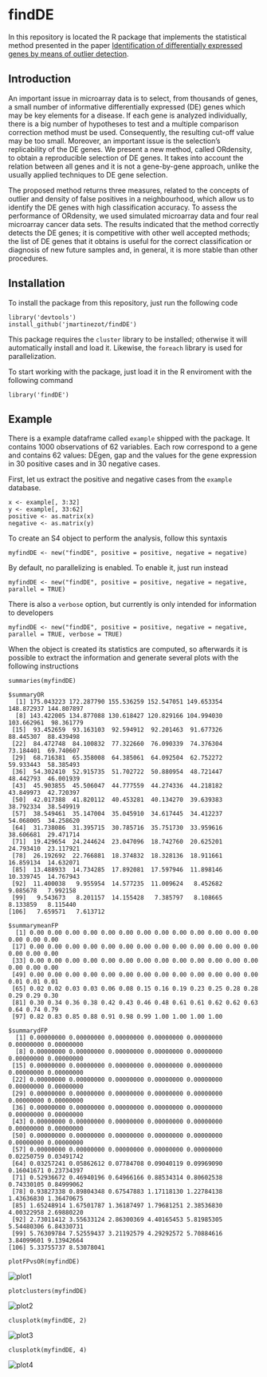 # findDE

In this repository is located the R package that implements the statistical method presented in the paper [Identification of differentially expressed genes by means of outlier detection](https://bmcbioinformatics.biomedcentral.com/articles/10.1186/s12859-018-2318-8).

## Introduction

An important issue in microarray data is to select, from thousands of genes, a small number of informative differentially expressed (DE) genes which may be key elements for a disease. If each gene is analyzed individually, there is a big number of hypotheses to test and a multiple comparison correction method must be used. Consequently, the resulting cut-off value may be too small. Moreover, an important issue is the selection’s replicability of the DE genes. We present a new method, called ORdensity, to obtain a reproducible selection of DE genes. It takes into account the relation between all genes and it is not a gene-by-gene approach, unlike the usually applied techniques to DE gene selection.

The proposed method returns three measures, related to the concepts of outlier and density of false positives in a neighbourhood, which allow us to identify the DE genes with high classification accuracy. To assess the performance of ORdensity, we used simulated microarray data and four real microarray cancer data sets. The results indicated that the method correctly detects the DE genes; it is competitive with other well accepted methods; the list of DE genes that it obtains is useful for the correct classification or diagnosis of new future samples and, in general, it is more stable than other procedures.

## Installation

To install the package from this repository, just run the following code

```
library('devtools')
install_github('jmartinezot/findDE')
```

This package requires the ```cluster``` library to be installed; otherwise it will automatically install and load it. Likewise, the ```foreach``` library is used for parallelization.

To start working with the package, just load it in the R enviroment with the following command

```
library('findDE')
```

## Example

There is a example dataframe called ```example``` shipped with the package. It contains 1000 observations of 62 variables. Each row correspond to a gene and contains 62 values: DEgen, gap and the values for the gene expression in 30 positive cases and in 30 negative cases.

First, let us extract the positive and negative cases from the ```example``` database.

```
x <- example[, 3:32]
y <- example[, 33:62]
positive <- as.matrix(x)
negative <- as.matrix(y)
```
To create an S4 object to perform the analysis, follow this syntaxis 

```
myfindDE <- new("findDE", positive = positive, negative = negative)
```
By default, no parallelizing is enabled. To enable it, just run instead

```
myfindDE <- new("findDE", positive = positive, negative = negative, parallel = TRUE)
```
There is also a ```verbose``` option, but currently is only intended for information to developers

```
myfindDE <- new("findDE", positive = positive, negative = negative, parallel = TRUE, verbose = TRUE)
```
When the object is created its statistics are computed, so afterwards it is possible to extract the information and generate several plots with the following instructions

```
summaries(myfindDE)
```
```
$summaryOR
  [1] 175.043223 172.287790 155.536259 152.547051 149.653354 148.872937 144.807897
  [8] 143.422005 134.877088 130.618427 120.829166 104.994030 103.662961  98.361779
 [15]  93.452659  93.163103  92.594912  92.201463  91.677326  88.445307  88.439498
 [22]  84.472748  84.100832  77.322660  76.090339  74.376304  73.184401  69.740607
 [29]  68.716381  65.358008  64.385061  64.092504  62.752272  59.933443  58.385493
 [36]  54.302410  52.915735  51.702722  50.880954  48.721447  48.442793  46.001939
 [43]  45.903855  45.506047  44.777559  44.274336  44.218182  43.849973  42.720397
 [50]  42.017388  41.820112  40.453281  40.134270  39.639383  38.792334  38.549919
 [57]  38.549461  35.147004  35.045910  34.617445  34.412237  54.068005  34.258620
 [64]  31.738086  31.395715  30.785716  35.751730  33.959616  38.606681  29.471714
 [71]  19.429654  24.244624  23.047096  18.742760  20.625201  24.793410  23.117921
 [78]  26.192692  22.766881  18.374832  18.328136  18.911661  16.859134  14.632071
 [85]  13.488933  14.734285  17.892081  17.597946  11.898146  10.339745  14.767943
 [92]  11.400038   9.955954  14.577235  11.009624   8.452682   9.085678   7.992158
 [99]   9.543673   8.201157  14.155428   7.385797   8.108665   8.133859   8.115440
[106]   7.659571   7.613712

$summarymeanFP
  [1] 0.00 0.00 0.00 0.00 0.00 0.00 0.00 0.00 0.00 0.00 0.00 0.00 0.00 0.00 0.00 0.00
 [17] 0.00 0.00 0.00 0.00 0.00 0.00 0.00 0.00 0.00 0.00 0.00 0.00 0.00 0.00 0.00 0.00
 [33] 0.00 0.00 0.00 0.00 0.00 0.00 0.00 0.00 0.00 0.00 0.00 0.00 0.00 0.00 0.00 0.00
 [49] 0.00 0.00 0.00 0.00 0.00 0.00 0.00 0.00 0.00 0.00 0.00 0.00 0.00 0.01 0.01 0.01
 [65] 0.02 0.02 0.03 0.03 0.06 0.08 0.15 0.16 0.19 0.23 0.25 0.28 0.28 0.29 0.29 0.30
 [81] 0.30 0.34 0.36 0.38 0.42 0.43 0.46 0.48 0.61 0.61 0.62 0.62 0.63 0.64 0.74 0.79
 [97] 0.82 0.83 0.85 0.88 0.91 0.98 0.99 1.00 1.00 1.00 1.00

$summarydFP
  [1] 0.00000000 0.00000000 0.00000000 0.00000000 0.00000000 0.00000000 0.00000000
  [8] 0.00000000 0.00000000 0.00000000 0.00000000 0.00000000 0.00000000 0.00000000
 [15] 0.00000000 0.00000000 0.00000000 0.00000000 0.00000000 0.00000000 0.00000000
 [22] 0.00000000 0.00000000 0.00000000 0.00000000 0.00000000 0.00000000 0.00000000
 [29] 0.00000000 0.00000000 0.00000000 0.00000000 0.00000000 0.00000000 0.00000000
 [36] 0.00000000 0.00000000 0.00000000 0.00000000 0.00000000 0.00000000 0.00000000
 [43] 0.00000000 0.00000000 0.00000000 0.00000000 0.00000000 0.00000000 0.00000000
 [50] 0.00000000 0.00000000 0.00000000 0.00000000 0.00000000 0.00000000 0.00000000
 [57] 0.00000000 0.00000000 0.00000000 0.00000000 0.00000000 0.02250759 0.03491742
 [64] 0.03257241 0.05862612 0.07784708 0.09040119 0.09969090 0.16041671 0.23734397
 [71] 0.52936672 0.46940196 0.64966166 0.88534314 0.80602538 0.74330105 0.84999062
 [78] 0.93827338 0.89804348 0.67547883 1.17118130 1.22784138 1.43636830 1.36470675
 [85] 1.65248914 1.67501787 1.36187497 1.79681251 2.38536830 4.00322958 2.69880220
 [92] 2.73011412 3.55633124 2.86300369 4.40165453 5.81985305 5.54480306 6.84330731
 [99] 5.76309784 7.52559437 3.21192579 4.29292572 5.70884616 3.84099601 9.13942664
[106] 5.33755737 8.53078041
```

```
plotFPvsOR(myfindDE)
```

![plot1](/images/plotFPvsOR.png)


```
plotclusters(myfindDE)
```
![plot2](/images/plotclusters.png)

```
clusplotk(myfindDE, 2)
```
![plot3](/images/clusplot2.png)

```
clusplotk(myfindDE, 4)
```
![plot4](/images/clusplot4.png)

